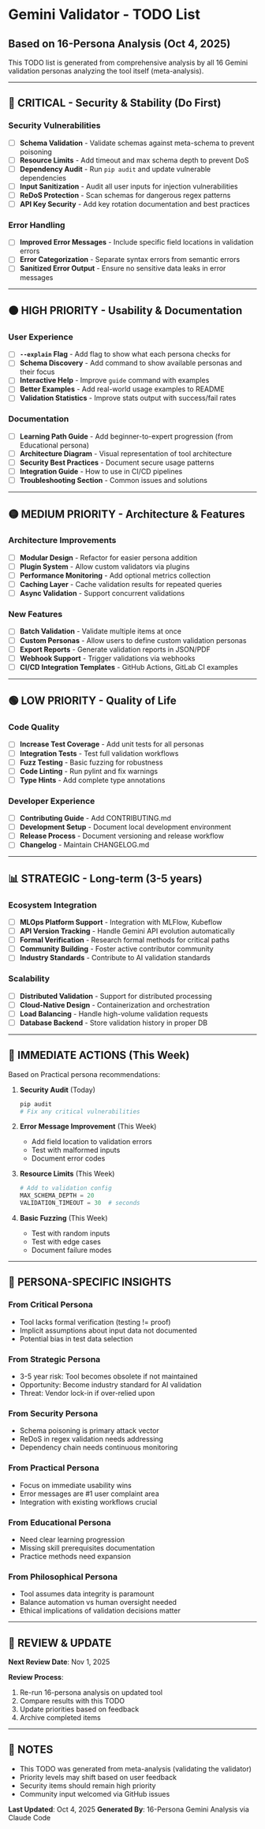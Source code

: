 # Gemini Validator - TODO List
## Based on 16-Persona Analysis (Oct 4, 2025)

This TODO list is generated from comprehensive analysis by all 16 Gemini validation personas analyzing the tool itself (meta-analysis).

---

## 🔴 CRITICAL - Security & Stability (Do First)

### Security Vulnerabilities
- [ ] **Schema Validation** - Validate schemas against meta-schema to prevent poisoning
- [ ] **Resource Limits** - Add timeout and max schema depth to prevent DoS
- [ ] **Dependency Audit** - Run `pip audit` and update vulnerable dependencies
- [ ] **Input Sanitization** - Audit all user inputs for injection vulnerabilities
- [ ] **ReDoS Protection** - Scan schemas for dangerous regex patterns
- [ ] **API Key Security** - Add key rotation documentation and best practices

### Error Handling
- [ ] **Improved Error Messages** - Include specific field locations in validation errors
- [ ] **Error Categorization** - Separate syntax errors from semantic errors
- [ ] **Sanitized Error Output** - Ensure no sensitive data leaks in error messages

---

## 🟠 HIGH PRIORITY - Usability & Documentation

### User Experience
- [ ] **`--explain` Flag** - Add flag to show what each persona checks for
- [ ] **Schema Discovery** - Add command to show available personas and their focus
- [ ] **Interactive Help** - Improve `guide` command with examples
- [ ] **Better Examples** - Add real-world usage examples to README
- [ ] **Validation Statistics** - Improve stats output with success/fail rates

### Documentation
- [ ] **Learning Path Guide** - Add beginner-to-expert progression (from Educational persona)
- [ ] **Architecture Diagram** - Visual representation of tool architecture
- [ ] **Security Best Practices** - Document secure usage patterns
- [ ] **Integration Guide** - How to use in CI/CD pipelines
- [ ] **Troubleshooting Section** - Common issues and solutions

---

## 🟡 MEDIUM PRIORITY - Architecture & Features

### Architecture Improvements
- [ ] **Modular Design** - Refactor for easier persona addition
- [ ] **Plugin System** - Allow custom validators via plugins
- [ ] **Performance Monitoring** - Add optional metrics collection
- [ ] **Caching Layer** - Cache validation results for repeated queries
- [ ] **Async Validation** - Support concurrent validations

### New Features
- [ ] **Batch Validation** - Validate multiple items at once
- [ ] **Custom Personas** - Allow users to define custom validation personas
- [ ] **Export Reports** - Generate validation reports in JSON/PDF
- [ ] **Webhook Support** - Trigger validations via webhooks
- [ ] **CI/CD Integration Templates** - GitHub Actions, GitLab CI examples

---

## 🟢 LOW PRIORITY - Quality of Life

### Code Quality
- [ ] **Increase Test Coverage** - Add unit tests for all personas
- [ ] **Integration Tests** - Test full validation workflows
- [ ] **Fuzz Testing** - Basic fuzzing for robustness
- [ ] **Code Linting** - Run pylint and fix warnings
- [ ] **Type Hints** - Add complete type annotations

### Developer Experience
- [ ] **Contributing Guide** - Add CONTRIBUTING.md
- [ ] **Development Setup** - Document local development environment
- [ ] **Release Process** - Document versioning and release workflow
- [ ] **Changelog** - Maintain CHANGELOG.md

---

## 📊 STRATEGIC - Long-term (3-5 years)

### Ecosystem Integration
- [ ] **MLOps Platform Support** - Integration with MLFlow, Kubeflow
- [ ] **API Version Tracking** - Handle Gemini API evolution automatically
- [ ] **Formal Verification** - Research formal methods for critical paths
- [ ] **Community Building** - Foster active contributor community
- [ ] **Industry Standards** - Contribute to AI validation standards

### Scalability
- [ ] **Distributed Validation** - Support for distributed processing
- [ ] **Cloud-Native Design** - Containerization and orchestration
- [ ] **Load Balancing** - Handle high-volume validation requests
- [ ] **Database Backend** - Store validation history in proper DB

---

## 🎯 IMMEDIATE ACTIONS (This Week)

Based on Practical persona recommendations:

1. **Security Audit** (Today)
   ```bash
   pip audit
   # Fix any critical vulnerabilities
   ```

2. **Error Message Improvement** (This Week)
   - Add field location to validation errors
   - Test with malformed inputs
   - Document error codes

3. **Resource Limits** (This Week)
   ```python
   # Add to validation config
   MAX_SCHEMA_DEPTH = 20
   VALIDATION_TIMEOUT = 30  # seconds
   ```

4. **Basic Fuzzing** (This Week)
   - Test with random inputs
   - Test with edge cases
   - Document failure modes

---

## 📝 PERSONA-SPECIFIC INSIGHTS

### From Critical Persona
- Tool lacks formal verification (testing != proof)
- Implicit assumptions about input data not documented
- Potential bias in test data selection

### From Strategic Persona
- 3-5 year risk: Tool becomes obsolete if not maintained
- Opportunity: Become industry standard for AI validation
- Threat: Vendor lock-in if over-relied upon

### From Security Persona
- Schema poisoning is primary attack vector
- ReDoS in regex validation needs addressing
- Dependency chain needs continuous monitoring

### From Practical Persona
- Focus on immediate usability wins
- Error messages are #1 user complaint area
- Integration with existing workflows crucial

### From Educational Persona
- Need clear learning progression
- Missing skill prerequisites documentation
- Practice methods need expansion

### From Philosophical Persona
- Tool assumes data integrity is paramount
- Balance automation vs human oversight needed
- Ethical implications of validation decisions matter

---

## 🔄 REVIEW & UPDATE

**Next Review Date**: Nov 1, 2025

**Review Process**:
1. Re-run 16-persona analysis on updated tool
2. Compare results with this TODO
3. Update priorities based on feedback
4. Archive completed items

---

## 📌 NOTES

- This TODO was generated from meta-analysis (validating the validator)
- Priority levels may shift based on user feedback
- Security items should remain high priority
- Community input welcomed via GitHub issues

**Last Updated**: Oct 4, 2025
**Generated By**: 16-Persona Gemini Analysis via Claude Code
